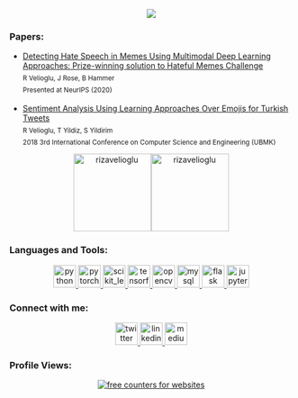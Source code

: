<!--
Here are some ideas to get you started:
- 🔭 I’m currently working on ...
- 🌱 I’m currently learning ...
- 👯 I’m looking to collaborate on ...
- 🤔 I’m looking for help with ...
- 💬 Ask me about ...
- 📫 How to reach me: ...
- 😄 Pronouns: ...
- ⚡ Fun fact: ...
-->

<!-- GIF source: https://giphy.com/gifs/space-nebula-nebulae-MXQnyEQwBJ6eTj90L5 -->
<!-- Edited on: https://ezgif.com/ -->

<p align="center">
  <img src="./gif_header.gif">
</p>
<!-- <a href="https://linkedin.com/in/veliogluriza">
  <img height="138px" align="center" src="./gif_header.gif"/>
</a> -->

<h3 align="left"> Papers: </h3>
  <ul>
      <li>
          <!-- arXiv link "https://arxiv.org/abs/2012.12975" -->
          <a href="https://www.researchgate.net/publication/347880819_Detecting_Hate_Speech_in_Memes_Using_Multimodal_Deep_Learning_Approaches_Prize-winning_solution_to_Hateful_Memes_Challenge">
          Detecting Hate Speech in Memes Using Multimodal Deep Learning Approaches: Prize-winning solution to Hateful Memes Challenge</a>
          <br>
          <sub>R Velioglu, J Rose, B Hammer </sub> <br>
          <sub> Presented at NeurIPS (2020) </sub>
      </li> <br>
      <li>
          <a href="https://www.researchgate.net/publication/329619746_Sentiment_Analysis_Using_Learning_Approaches_Over_Emojis_for_Turkish_Tweets">
          Sentiment Analysis Using Learning Approaches Over Emojis for Turkish Tweets</a>
          <br>
          <sub>R Velioglu, T Yildiz, S Yildirim </sub> <br>
          <sub> 2018 3rd International Conference on Computer Science and Engineering (UBMK) </sub>
      </li>
  </ul>

<p align="center">
  <img height="138px" align="center" src="https://github-readme-stats.vercel.app/api?username=rizavelioglu&hide_border=true&show_icons=true&line_height=21&text_color=FBCEB1&icon_color=FF00FF&title_color=E5E4E2&bg_color=1500,00008B,301934,023020&theme=graywhite" alt="rizavelioglu"/><img height="138px" align="center" src="https://github-readme-stats.vercel.app/api/top-langs?username=rizavelioglu&show_icons=true&locale=en&layout=compact&text_color=FBCEB1&icon_color=FF00FF&title_color=E5E4E2&bg_color=1500,023020,301934,00008B&theme=graywhite" alt="rizavelioglu"/>
</p>

<h3 align="left"> Languages and Tools: </h3>
  <p align="center">
    <a href="https://www.python.org" target="_blank">
      <img src="https://www.vectorlogo.zone/logos/python/python-icon.svg" alt="python" width="40" height="40"/>
    </a>
    <a href="https://pytorch.org/" target="_blank">
      <img src="https://www.vectorlogo.zone/logos/pytorch/pytorch-icon.svg" alt="pytorch" width="40" height="40"/>
    </a>
    <a href="https://scikit-learn.org/" target="_blank">
      <img src="https://upload.wikimedia.org/wikipedia/commons/0/05/Scikit_learn_logo_small.svg" alt="scikit_learn" width="40" height="40"/>
    </a>
    <a href="https://www.tensorflow.org" target="_blank">
      <img src="https://www.vectorlogo.zone/logos/tensorflow/tensorflow-icon.svg" alt="tensorflow" width="40" height="40"/>
    </a>
    <a href="https://opencv.org/" target="_blank">
      <img src="https://www.vectorlogo.zone/logos/opencv/opencv-icon.svg" alt="opencv" width="40" height="40"/>
    </a>
    <a href="https://www.mysql.com/" target="_blank">
      <img src="https://www.vectorlogo.zone/logos/mysql/mysql-official.svg" alt="mysql" width="40" height="40"/>
    </a>
    <a href="https://flask.palletsprojects.com/en/1.1.x/" target="_blank">
      <img src="https://www.vectorlogo.zone/logos/pocoo_flask/pocoo_flask-icon.svg" alt="flask" width="40" height="40"/>
    </a>
    <a href="https://jupyter.org/" target="_blank">
      <img src="https://www.vectorlogo.zone/logos/jupyter/jupyter-icon.svg" alt="jupyter" width="40" height="40"/>
    </a>
  </p>

<h3 align="left"> Connect with me: </h3>
  <p align="center">
    <a href="https://twitter.com/rizavelioglu" target="_blank">
      <img src="https://www.vectorlogo.zone/logos/twitter/twitter-tile.svg" alt="twitter" width="40" height="40"/>
    </a>
    <a href="https://linkedin.com/in/veliogluriza" target="_blank">
      <img src="https://www.vectorlogo.zone/logos/linkedin/linkedin-tile.svg" alt="linkedin" width="40" height="40"/>
    </a>
    <a href="https://medium.com/@rizavelioglu" target="_blank">
      <img src="https://www.vectorlogo.zone/logos/medium/medium-tile.svg" alt="medium" width="40" height="40"/>
    </a>
  </p>

<h3 align="left"> Profile Views: </h3>
  <p align="center">
  <a href="https://www.freecounterstat.com" title="free counters for websites"><img src="https://counter8.stat.ovh/private/freecounterstat.php?c=444wnlrd1re5rk2snkgmlts77eqy9wn2" border="0" title="free counters for websites" alt="free counters for websites">
  </p>
  </a>
